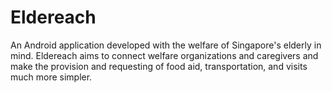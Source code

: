 # Eldereach
An Android application developed with the welfare of Singapore's elderly in mind. Eldereach aims to connect welfare organizations and caregivers and make the provision and requesting of food aid, transportation, and visits much more simpler. 
